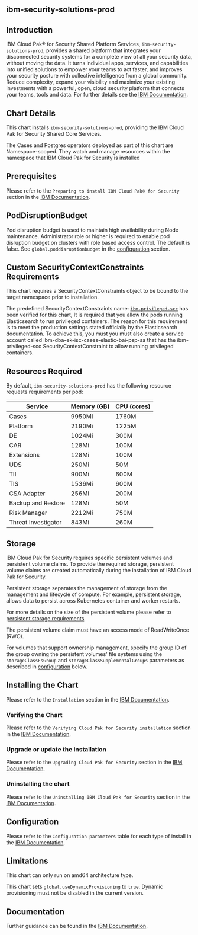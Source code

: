 
## ibm-security-solutions-prod

## Introduction
IBM Cloud Pak&reg; for Security Shared Platform Services, `ibm-security-solutions-prod`, provides a shared platform that integrates your disconnected security systems for a complete view of all your security data, without moving the data. It turns individual apps, services, and capabilities into unified solutions to empower your teams to act faster, and improves your security posture with collective intelligence from a global community. Reduce complexity, expand your visibility and maximize your existing investments with a powerful, open, cloud security platform that connects your teams, tools and data. For further details see the [IBM Documentation](https://www.ibm.com/support/knowledgecenter/SSTDPP_1.7.0/docs/scp-core/overview.html).

## Chart Details

This chart installs `ibm-security-solutions-prod`, providing the IBM Cloud Pak for Security Shared Core Services.

The Cases and Postgres operators deployed as part of this chart are Namespace-scoped. They watch and manage resources within the namespace that IBM Cloud Pak for Security is installed

## Prerequisites

Please refer to the `Preparing to install IBM Cloud Pak® for Security` section in the [IBM Documentation](https://www.ibm.com/support/knowledgecenter/SSTDPP_1.7.0/docs/security-pak/install_prep.html).

## PodDisruptionBudget
Pod disruption budget is used to maintain high availability during Node maintenance. Administrator role or higher is required to enable pod disruption budget on clusters with role based access control. The default is false. See `global.poddisruptionbudget` in the [configuration](#configuration) section.


## Custom SecurityContextConstraints Requirements

This chart requires a SecurityContextConstraints object to be bound to the target namespace prior to installation.

The predefined SecurityContextConstraints name: [`ibm-privileged-scc`](https://ibm.biz/cpkspec-scc) has been verified for this chart, It is required that you allow the pods running Elasticsearch to run privileged containers. The reason for this requirement is to meet the production settings stated officially by the Elasticsearch documentation. To achieve this, you must you must also create a service account called ibm-dba-ek-isc-cases-elastic-bai-psp-sa that has the ibm-privileged-scc SecurityContextConstraint to allow running privileged containers.

## Resources Required

By default, `ibm-security-solutions-prod` has the following resource requests requirements per pod:

| Service  | Memory (GB) | CPU (cores)
| --------- | ----------- | ----------- |
| Cases  |    9950Mi   |  1760M  |
| Platform | 2190Mi | 1225M  |
| DE | 1024Mi | 300M |
| CAR | 128Mi | 100M |
| Extensions | 128Mi | 100M |
| UDS | 250Mi | 50M |
| TII | 900Mi | 600M |
| TIS | 1536Mi | 600M |
| CSA Adapter| 256Mi | 200M |
| Backup and Restore | 128Mi | 50M |
| Risk Manager | 2212Mi | 750M |
| Threat Investigator | 843Mi | 260M |

## Storage
IBM Cloud Pak for Security requires specific persistent volumes and persistent volume claims. To provide the required storage, persistent volume claims are created automatically during the installation of IBM Cloud Pak for Security.

Persistent storage separates the management of storage from the management and lifecycle of compute. For example, persistent storage, allows data to persist across Kubernetes container and worker restarts.

For more details on the size of the persistent volume please refer to [persistent storage requirements](https://www.ibm.com/support/knowledgecenter/SSTDPP_1.7.0/docs/scp-core/persistent_storage.html)

The persistent volume claim must have an access mode of ReadWriteOnce (RWO).

For volumes that support ownership management, specify the group ID of the group owning the persistent volumes' file systems using the `storageClassFsGroup` and `storageClassSupplementalGroups` parameters as described in [configuration](#configuration) below.


## Installing the Chart

Please refer to the `Installation` section in the [IBM Documentation](https://www.ibm.com/support/knowledgecenter/SSTDPP_1.7.0/docs/security-pak/installation.html).

### Verifying the Chart

Please refer to the `Verifying Cloud Pak for Security installation` section in the [IBM Documentation](https://www.ibm.com/support/knowledgecenter/SSTDPP_1.7.0/docs/security-pak/verification.html).

### Upgrade or update the installation

Please refer to the `Upgrading Cloud Pak for Security` section in the [IBM Documentation](https://www.ibm.com/support/knowledgecenter/SSTDPP_1.7.0/docs/security-pak/upgrading.html).

### Uninstalling the chart

Please refer to the `Uninstalling IBM Cloud Pak for Security` section in the [IBM Documentation](https://www.ibm.com/support/knowledgecenter/SSTDPP_1.7.0/docs/security-pak/uninstalling_cp4s.html).

## Configuration

Please refer to the `Configuration parameters` table for each type of install in the [IBM Documentation](https://www.ibm.com/support/knowledgecenter/SSTDPP_1.7.0/docs/security-pak/installation.html).

## Limitations

This chart can only run on amd64 architecture type.

This chart sets `global.useDynamicProvisioning` to `true`. Dynamic provisioning must not be disabled in the current version.


## Documentation
Further guidance can be found in the [IBM Documentation](https://www.ibm.com/support/knowledgecenter/SSTDPP_1.7.0/docs/scp-core/overview.html).
